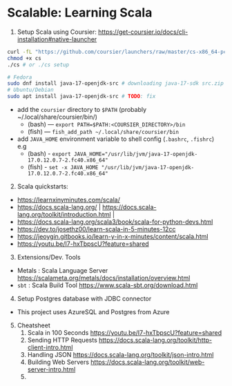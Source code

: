 # Scalable: Learning Scala

1. Setup Scala using Coursier: https://get-coursier.io/docs/cli-installation#native-launcher

```bash
curl -fL "https://github.com/coursier/launchers/raw/master/cs-x86_64-pc-linux.gz" | gzip -d > cs
chmod +x cs
./cs # or ./cs setup

# Fedora
sudo dnf install java-17-openjdk-src # downloading java-17-sdk src.zip for Goto. defns. etc
# Ubuntu/Debian
sudo apt install java-17-openjdk-src # TODO: fix
```

- add the `coursier` directory to `$PATH` (probably ~/.local/share/coursier/bin/)
  - (bash) — `export PATH=$PATH:<COURSIER_DIRECTORY>/bin`
  - (fish) — `fish_add_path ~/.local/share/coursier/bin`
- add `JAVA_HOME` environment variable to shell config (`.bashrc`, `.fishrc`) e.g
  - (bash) - `export JAVA_HOME="/usr/lib/jvm/java-17-openjdk-17.0.12.0.7-2.fc40.x86_64"`
  - (fish) - `set -x JAVA_HOME "/usr/lib/jvm/java-17-openjdk-17.0.12.0.7-2.fc40.x86_64"`

2. Scala quickstarts:

- https://learnxinyminutes.com/scala/
- https://docs.scala-lang.org/ | https://docs.scala-lang.org/toolkit/introduction.html |
- https://docs.scala-lang.org/scala3/book/scala-for-python-devs.html
- https://dev.to/josethz00/learn-scala-in-5-minutes-12cc
- https://jeoygin.gitbooks.io/learn-y-in-x-minutes/content/scala.html
- https://youtu.be/I7-hxTbpscU?feature=shared

3. Extensions/Dev. Tools

- Metals : Scala Language Server <https://scalameta.org/metals/docs/installation/overview.html>
- `sbt` : Scala Build Tool <https://www.scala-sbt.org/download.html>

4.  Setup Postgres database with JDBC connector

- This project uses AzureSQL and Postgres from Azure

5. Cheatsheet
   1. Scala in 100 Seconds <https://youtu.be/I7-hxTbpscU?feature=shared>
   2. Sending HTTP Requests <https://docs.scala-lang.org/toolkit/http-client-intro.html>
   3. Handling JSON <https://docs.scala-lang.org/toolkit/json-intro.html>
   4. Building Web Servers <https://docs.scala-lang.org/toolkit/web-server-intro.html>
   5.
